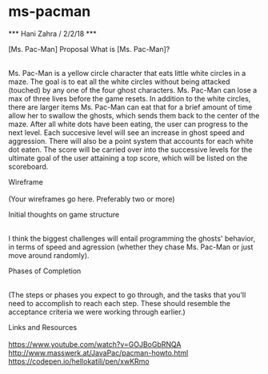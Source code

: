 # ms-pacman

*** Hani Zahra / 2/2/18 ***

[Ms. Pac-Man] Proposal
What is [Ms. Pac-Man]? <br><br>
<p>Ms. Pac-Man is a yellow circle character that eats little white circles in a maze. The goal is to eat all the white circles without being attacked (touched) by any one of the four ghost characters. Ms. Pac-Man can lose a max of three lives before the game resets. In addition to the white circles, there are larger items Ms. Pac-Man can eat that for a brief amount of time allow her to swallow the ghosts, which sends them back to the center of the maze. After all white dots have been eating, the user can progress to the next level. Each succesive level will see an increase in ghost speed and aggression. There will also be a point system that accounts for each white dot eaten. The score will be carried over into the successive levels for the ultimate goal of the user attaining a top score, which will be listed on the scoreboard.</p>

Wireframe <br><br>
(Your wireframes go here. Preferably two or more)

Initial thoughts on game structure <br><br>
<p>I think the biggest challenges will entail programming the ghosts' behavior, in terms of speed and agression (whether they chase Ms. Pac-Man or just move around randomly).</p> 

Phases of Completion <br><br>
<p>(The steps or phases you expect to go through, and the tasks that you'll need to accomplish to reach each step. These should resemble the acceptance criteria we were working through earlier.)</p>

Links and Resources <br><br>
https://www.youtube.com/watch?v=GOJBoGbRNQA
http://www.masswerk.at/JavaPac/pacman-howto.html
https://codepen.io/hellokatili/pen/xwKRmo
